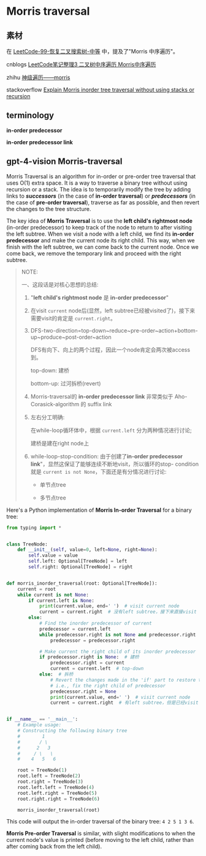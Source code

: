 # Morris traversal

## 素材

在 [LeetCode-99-恢复二叉搜索树-中等](https://leetcode.cn/problems/recover-binary-search-tree/solution/hui-fu-er-cha-sou-suo-shu-by-leetcode-solution/) 中，提及了"Morris 中序遍历"。

cnblogs [LeetCode笔记整理3 二叉树中序遍历 Morris中序遍历](https://www.cnblogs.com/xiaoxu-xmy/p/13669850.html)

zhihu [神级遍历——morris](https://zhuanlan.zhihu.com/p/101321696)

stackoverflow [Explain Morris inorder tree traversal without using stacks or recursion](https://stackoverflow.com/questions/5502916/explain-morris-inorder-tree-traversal-without-using-stacks-or-recursion) 

## terminology

**in-order predecessor**

**in-order predecessor link**



## gpt-4-vision Morris-traversal

Morris Traversal is an algorithm for in-order or pre-order tree traversal that uses O(1) extra space. It is a way to traverse a binary tree without using recursion or a stack. The idea is to temporarily modify the tree by adding links to ***successors*** (in the case of **in-order traversal**) or ***predecessors*** (in the case of **pre-order traversal**), traverse as far as possible, and then revert the changes to the tree structure.

The key idea of **Morris Traversal** is to use the **left child's rightmost node** (in-order predecessor) to keep track of the node to return to after visiting the left subtree. When we visit a node with a left child, we find its **in-order predecessor** and make the current node its right child. This way, when we finish with the left subtree, we can come back to the current node. Once we come back, we remove the temporary link and proceed with the right subtree.

> NOTE:
>
> 一、这段话是对核心思想的总结:
>
> 1. "**left child's rightmost node** 是 **in-order predecessor**"
>
> 2. 在visit `current` node后(显然，left subtree已经被visited了)，接下来需要visit的肯定是 `current.right`。
>
> 3. DFS-two-direction=top-down~reduce~pre-order~action+bottom-up~produce~post-order~action
>
>    DFS有向下、向上的两个过程，因此一个node肯定会两次被access到。
>
>    top-down:   建桥
>
>    bottom-up: 过河拆桥(revert)
>
> 4. Morris-traversal的 **in-order predecessor link** 非常类似于 Aho-Corasick-algorithm 的 suffix link
>
> 5. 左右分工明确:
>
>    在while-loop循环体中，根据 `current.left` 分为两种情况进行讨论; 
>
>    建桥是建在right node上
>
>    
>
> 6. while-loop-stop-condition:  由于创建了**in-order predecessor link**"，显然这保证了能够连续不断地visit，所以循环的stop- condition就是 `current is not None`，下面还是有分情况进行讨论:
>
>    - 单节点tree
>
>    - 多节点tree

Here's a Python implementation of **Morris In-order Traversal** for a binary tree:

```python
from typing import *


class TreeNode:
    def __init__(self, value=0, left=None, right=None):
        self.value = value
        self.left: Optional[TreeNode] = left
        self.right: Optional[TreeNode] = right


def morris_inorder_traversal(root: Optional[TreeNode]):
    current = root
    while current is not None:
        if current.left is None:
            print(current.value, end=' ')  # visit current node
            current = current.right  # 没有left subtree，接下来直接visit right subtree
        else:
            # Find the inorder predecessor of current
            predecessor = current.left
            while predecessor.right is not None and predecessor.right != current:  # look ahead 1
                predecessor = predecessor.right

            # Make current the right child of its inorder predecessor
            if predecessor.right is None:  # 建桥
                predecessor.right = current
                current = current.left  # top-down
            else:  # 拆桥
                # Revert the changes made in the 'if' part to restore the original tree
                # i.e., fix the right child of predecessor
                predecessor.right = None
                print(current.value, end=' ')  # visit current node
                current = current.right  # 有left subtree，但是已经visit了，接下来直接visit right subtree


if __name__ == '__main__':
    # Example usage:
    # Constructing the following binary tree
    #        1
    #       / \
    #      2   3
    #     / \   \
    #    4   5   6

    root = TreeNode(1)
    root.left = TreeNode(2)
    root.right = TreeNode(3)
    root.left.left = TreeNode(4)
    root.left.right = TreeNode(5)
    root.right.right = TreeNode(6)

    morris_inorder_traversal(root)

```

This code will output the in-order traversal of the binary tree: `4 2 5 1 3 6`.



**Morris Pre-order Traversal** is similar, with slight modifications to when the current node's value is printed (before moving to the left child, rather than after coming back from the left child).

